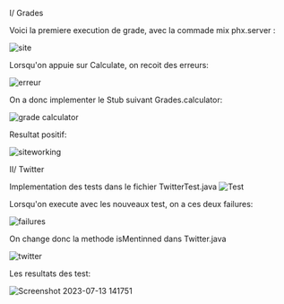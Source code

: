 I/ Grades

Voici la premiere execution de grade, avec la commade mix phx.server :

![site](https://github.com/Abdelaziz64/seg3503_playground/assets/90732437/a4a5ad5a-f5c4-4e6b-aba0-69b949e0a89e)

Lorsqu'on appuie sur Calculate, on recoit des erreurs:

![erreur](https://github.com/Abdelaziz64/seg3503_playground/assets/90732437/681940be-f38a-4e0b-b1e4-f96e5bf5bb39)

On a donc implementer le Stub suivant Grades.calculator:

![grade calculator](https://github.com/Abdelaziz64/seg3503_playground/assets/90732437/1bd13f6e-5400-437c-b300-c75875e084d6)

Resultat positif:

![siteworking](https://github.com/Abdelaziz64/seg3503_playground/assets/90732437/598401c1-96d3-45e4-a1d6-809d0a0a1f6c)

II/ Twitter

Implementation des tests dans le fichier TwitterTest.java
![Test](https://github.com/Abdelaziz64/seg3503_playground/assets/90732437/289786b1-7c6c-4d89-91bf-575230f222ad)

Lorsqu'on execute avec les nouveaux test, on a ces deux failures:

![failures](https://github.com/Abdelaziz64/seg3503_playground/assets/90732437/a71e66bf-2c78-45a6-8178-a0dcce01362b)

On change donc la methode isMentinned dans Twitter.java

![twitter](https://github.com/Abdelaziz64/seg3503_playground/assets/90732437/f68076c9-4b86-4247-a764-ea734769f8bc)

Les resultats des test:

![Screenshot 2023-07-13 141751](https://github.com/Abdelaziz64/seg3503_playground/assets/90732437/2b9ed702-5e8b-4cc8-b9de-1fa7877abcff)
